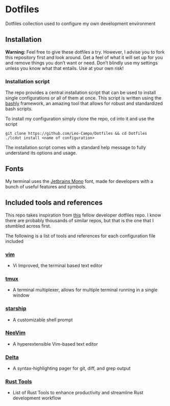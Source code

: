 # Dotfiles

Dotfiles collection used to configure my own development environment

## Installation

**Warning:** Feel free to give these dotfiles a try. However, I advise you to
fork this repository first and look around. Get a feel of what it will set up
for you and remove things you don’t want or need. Don’t blindly use my settings
unless you know what that entails. Use at your own risk!

### Installation script

The repo provides a central installation script that can be used to install
single configurations or all of them at once. This script is written using the
[bashly](https://bashly.dannyb.co/) framework, an amazing tool that allows for
robust and standardized bash scripts.

To install my configuration simply clone the repo, cd into it and use the script

```shell
git clone https://github.com/Leo-Campo/Dotfiles && cd Dotfiles
./lcdot install <name of configuration>
```

The installation script comes with a standard help message to fully understand
its options and usage.

## Fonts

My terminal uses the [Jetbrains Mono](https://www.jetbrains.com/lp/mono/) font,
made for developers with a bunch of useful features and symbols.

## Included tools and references

This repo takes inspiration from [this](https://github.com/benmatselby/dotfiles)
fellow developer dotfiles repo. I know there are probably thousands of similar
repos, but that is the one that I stumbled across first.

The following is a list of tools and references for each configuration file
included

### [vim](https://github.com/vim/vim)

- Vi Improved, the terminal based text editor

### [tmux](https://github.com/tmux/tmux)

- A terminal multiplexer, allows for multiple terminal running in a single
  window

### [starship](https://github.com/starship/starship)

- A customizable shell prompt

### [NeoVim](https://github.com/neovim/neovim)

- A hyperextensible Vim-based text editor

### [Delta](https://github.com/dandavison/delta)

- A syntax-highlighting pager for git, diff, and grep output

### [Rust Tools](https://github.com/Leo-Campo/Dotfiles/tree/main/rust-tools#readme)

- List of Rust Tools to enhance productivity and streamline Rust development
  workflow
